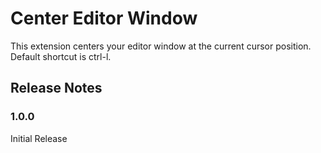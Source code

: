# Center Editor Window

This extension centers your editor window at the current cursor position. Default shortcut is ctrl-l.

## Release Notes

### 1.0.0

Initial Release